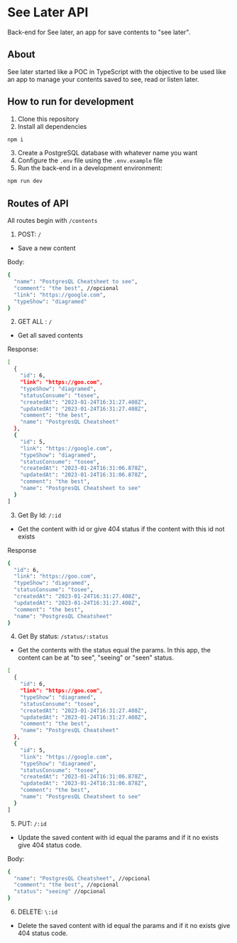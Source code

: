 # See Later API

Back-end for See later, an app for save contents to "see later".

## About

See later started like a POC in TypeScript with the objective to be used like an app to manage your contents saved to see, read or listen later.

## How to run for development

1. Clone this repository
2. Install all dependencies

```bash
npm i
```

3. Create a PostgreSQL database with whatever name you want
4. Configure the `.env` file using the `.env.example` file 
5. Run the back-end in a development environment:

```bash
npm run dev
```
## Routes of API

All routes begin with `/contents`

1. POST: `/`
- Save a new content

Body: 
```bash
{
  "name": "PostgresQL Cheatsheet to see",
  "comment": "the best", //opcional
  "link": "https://google.com",
  "typeShow": "diagramed"
}
```
2. GET ALL : `/`
- Get all saved contents 

Response: 
```bash
[
  {
    "id": 6,
    "link": "https://goo.com",
    "typeShow": "diagramed",
    "statusConsume": "tosee",
    "createdAt": "2023-01-24T16:31:27.408Z",
    "updatedAt": "2023-01-24T16:31:27.408Z",
    "comment": "the best",
    "name": "PostgresQL Cheatsheet"
  },
  {
    "id": 5,
    "link": "https://google.com",
    "typeShow": "diagramed",
    "statusConsume": "tosee",
    "createdAt": "2023-01-24T16:31:06.878Z",
    "updatedAt": "2023-01-24T16:31:06.878Z",
    "comment": "the best",
    "name": "PostgresQL Cheatsheet to see"
  }
]
```

3. Get By Id: `/:id`
- Get the content with id or give 404 status if the content with this id not exists

Response

```bash
{
  "id": 6,
  "link": "https://goo.com",
  "typeShow": "diagramed",
  "statusConsume": "tosee",
  "createdAt": "2023-01-24T16:31:27.408Z",
  "updatedAt": "2023-01-24T16:31:27.408Z",
  "comment": "the best",
  "name": "PostgresQL Cheatsheet"
}
```

4. Get By status: `/status/:status`
- Get the contents with the status equal the params. In this app, the content can be at "to see", "seeing" or "seen" status.

```bash
[
  {
    "id": 6,
    "link": "https://goo.com",
    "typeShow": "diagramed",
    "statusConsume": "tosee",
    "createdAt": "2023-01-24T16:31:27.408Z",
    "updatedAt": "2023-01-24T16:31:27.408Z",
    "comment": "the best",
    "name": "PostgresQL Cheatsheet"
  },
  {
    "id": 5,
    "link": "https://google.com",
    "typeShow": "diagramed",
    "statusConsume": "tosee",
    "createdAt": "2023-01-24T16:31:06.878Z",
    "updatedAt": "2023-01-24T16:31:06.878Z",
    "comment": "the best",
    "name": "PostgresQL Cheatsheet to see"
  }
]
```

5. PUT: `/:id`
- Update the saved content with id equal the params and if it no exists give 404 status code.

Body:

```bash
{
  "name": "PostgresQL Cheatsheet", //opcional
  "comment": "the best", //opcional
  "status": "seeing" //opcional
}
```

6. DELETE: `\:id`
- Delete the saved content with id equal the params and if it no exists give 404 status code.

